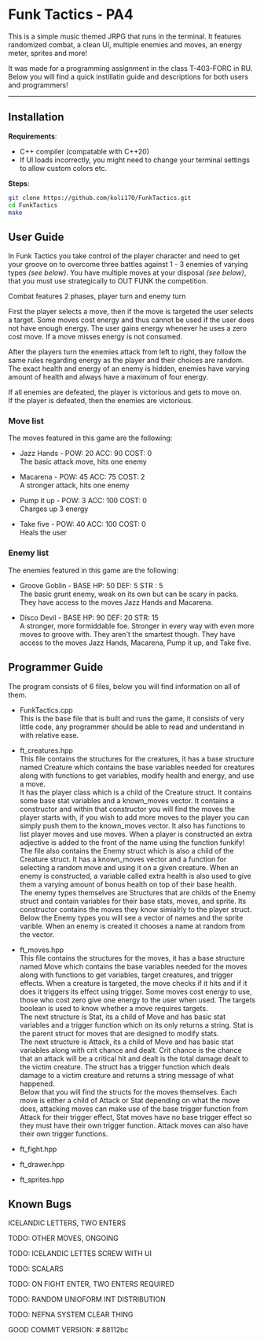 # Funk Tactics - PA4

This is a simple music themed JRPG that runs in the terminal. It features randomized combat, a clean UI, multiple enemies and moves, an energy meter, sprites and more!

It was made for a programming assignment in the class T-403-FORC in RU. Below you will find a quick instillatin guide and descriptions for both users and programmers!

---

## Installation

**Requirements**:  
- C++ compiler (compatable with C++20)
- If UI loads incorrectly, you might need to change your terminal settings to allow custom colors etc.


**Steps**:  
```bash
git clone https://github.com/koli170/FunkTactics.git
cd FunkTactics
make
```
## User Guide

In Funk Tactics you take control of the player character and need to get your groove on to overcome three battles against 1 - 3 enemies of varying types *(see below)*. You have multiple moves at your disposal *(see below)*, that you must use strategically to OUT FUNK the competition.

Combat features 2 phases, player turn and enemy turn

First the player selects a move, then if the move is targeted the user selects a target. Some moves cost energy and thus cannot be used if the user does not have enough energy. The user gains energy whenever he uses a zero cost move. If a move misses energy is not consumed.

After the players turn the enemies attack from left to right, they follow the same rules regarding energy as the player and their choices are random. The exact health and energy of an enemy is hidden, enemies have varying amount of health and always have a maximum of four energy.

If all enemies are defeated, the player is victorious and gets to move on.\
If the player is defeated, then the enemies are victorious.

### Move list
The moves featured in this game are the following:

- Jazz Hands - POW: 20   ACC: 90   COST: 0\
The basic attack move, hits one enemy

- Macarena - POW: 45   ACC: 75   COST: 2\
A stronger attack, hits one enemy

- Pump it up - POW: 3   ACC: 100   COST: 0\
Charges up 3 energy

- Take five - POW: 40   ACC: 100   COST: 0\
Heals the user

### Enemy list
The enemies featured in this game are the following:

- Groove Goblin - BASE HP: 50   DEF: 5   STR : 5\
The basic grunt enemy, weak on its own but can be scary in packs. They have access to the moves Jazz Hands and Macarena.

- Disco Devil - BASE HP: 90   DEF: 20   STR: 15\
A stronger, more formiddable foe. Stronger in every way with even more moves to groove with. They aren't the smartest though. They have access to the moves Jazz Hands, Macarena, Pump it up, and Take five.


## Programmer Guide
The program consists of 6 files, below you will find information on all of them.

- FunkTactics.cpp\
This is the base file that is built and runs the game, it consists of very little code, any programmer should be able to read and understand in with relative ease.

- ft_creatures.hpp\
This file contains the structures for the creatures, it has a base structure named Creature which contains the base variables needed for creatures along with functions to get variables, modify health and energy, and use a move.\
It has the player class which is a child of the Creature struct. It contains some base stat variables and a known_moves vector. It contains a constructor and within that constructor you will find the moves the player starts with, if you wish to add more moves to the player you can simply push them to the known_moves vector. It also has functions to list player moves and use moves. When a player is constructed an extra adjective is added to the front of the name using the function funkify!\
The file also contains the Enemy struct which is also a child of the Creature struct. It has a known_moves vector and a function for selecting a random move and using it on a given creature. When an enemy is constructed, a variable called extra health is also used to give them a varying amount of bonus health on top of their base health.\
The enemy types themselves are Structures that are childs of the Enemy struct and contain variables for their base stats, moves, and sprite. Its constructor contains the moves they know simialrly to the player struct. Below the Enemy types you will see a vector of names and the sprite varible. When an enemy is created it chooses a name at random from the vector.

- ft_moves.hpp\
This file contains the structures for the moves, it has a base structure named Move which contains the base variables needed for the moves along with functions to get variables, target creatures, and trigger effects. When a creature is targeted, the move checks if it hits and if it does it triggers its effect using trigger. Some moves cost energy to use, those who cost zero give one energy to the user when used. The targets boolean is used to know whether a move requires targets.\
The next structure is Stat, its a child of Move and has basic stat variables and a trigger function which on its only returns a string. Stat is the parent struct for moves that are designed to modify stats.\
The next structure is Attack, its a child of Move and has basic stat variables along with crit chance and dealt. Crit chance is the chance that an attack will be a critical hit and dealt is the total damage dealt to the victim creature. The struct has a trigger function which deals damage to a victim creature and returns a string message of what happened.\
Below that you will find the structs for the moves themselves. Each move is either a child of Attack or Stat depending on what the move does, attacking moves can make use of the base trigger function from Attack for their trigger effect, Stat moves have no base trigger effect so they must have their own trigger function. Attack moves can also have their own trigger functions.


- ft_fight.hpp

- ft_drawer.hpp

- ft_sprites.hpp



## Known Bugs

ICELANDIC LETTERS, TWO ENTERS



TODO: OTHER MOVES, ONGOING

TODO: ICELANDIC LETTES SCREW WITH UI

TODO: SCALARS

TODO: ON FIGHT ENTER, TWO ENTERS REQUIRED

TODO: RANDOM UNIOFORM INT DISTRIBUTION

TODO: NEFNA SYSTEM  CLEAR THING

GOOD COMMIT VERSION: # 88112bc